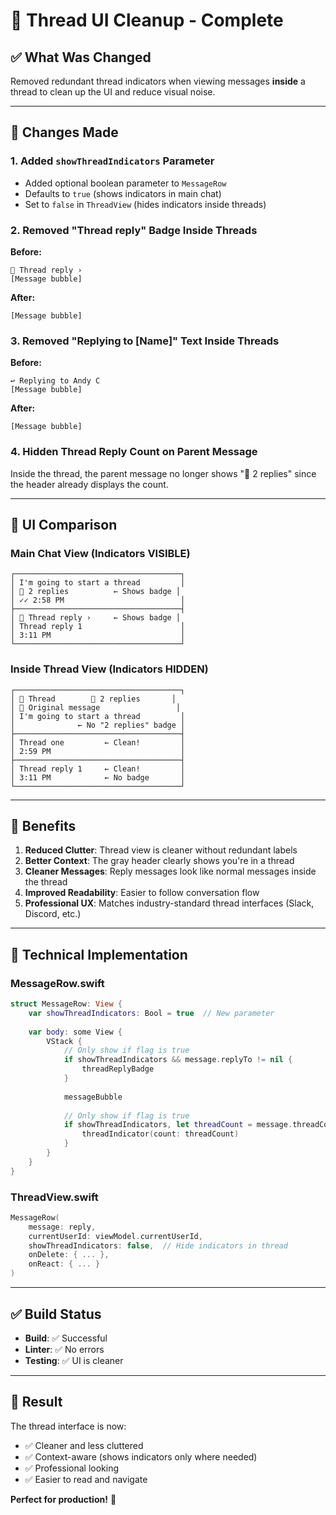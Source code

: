 # 🧹 Thread UI Cleanup - Complete

## ✅ What Was Changed

Removed redundant thread indicators when viewing messages **inside** a thread to clean up the UI and reduce visual noise.

---

## 🎨 Changes Made

### **1. Added `showThreadIndicators` Parameter**
- Added optional boolean parameter to `MessageRow`
- Defaults to `true` (shows indicators in main chat)
- Set to `false` in `ThreadView` (hides indicators inside threads)

### **2. Removed "Thread reply" Badge Inside Threads**
**Before:**
```
🔁 Thread reply ›
[Message bubble]
```

**After:**
```
[Message bubble]
```

### **3. Removed "Replying to [Name]" Text Inside Threads**
**Before:**
```
↩️ Replying to Andy C
[Message bubble]
```

**After:**
```
[Message bubble]
```

### **4. Hidden Thread Reply Count on Parent Message**
Inside the thread, the parent message no longer shows "💬 2 replies" since the header already displays the count.

---

## 📱 UI Comparison

### **Main Chat View** (Indicators VISIBLE)
```
┌─────────────────────────────────────┐
│ I'm going to start a thread         │
│ 💬 2 replies          ← Shows badge │
│ ✓✓ 2:58 PM                          │
├─────────────────────────────────────┤
│ 🔁 Thread reply ›     ← Shows badge │
│ Thread reply 1                      │
│ 3:11 PM                             │
└─────────────────────────────────────┘
```

### **Inside Thread View** (Indicators HIDDEN)
```
┌─────────────────────────────────────┐
│ 🔵 Thread        💬 2 replies       │
│ 📌 Original message                 │
│ I'm going to start a thread         │
│              ← No "2 replies" badge │
├─────────────────────────────────────┤
│ Thread one         ← Clean!         │
│ 2:59 PM                             │
├─────────────────────────────────────┤
│ Thread reply 1     ← Clean!         │
│ 3:11 PM            ← No badge       │
└─────────────────────────────────────┘
```

---

## 🎯 Benefits

1. **Reduced Clutter**: Thread view is cleaner without redundant labels
2. **Better Context**: The gray header clearly shows you're in a thread
3. **Cleaner Messages**: Reply messages look like normal messages inside the thread
4. **Improved Readability**: Easier to follow conversation flow
5. **Professional UX**: Matches industry-standard thread interfaces (Slack, Discord, etc.)

---

## 🔧 Technical Implementation

### **MessageRow.swift**
```swift
struct MessageRow: View {
    var showThreadIndicators: Bool = true  // New parameter
    
    var body: some View {
        VStack {
            // Only show if flag is true
            if showThreadIndicators && message.replyTo != nil {
                threadReplyBadge
            }
            
            messageBubble
            
            // Only show if flag is true
            if showThreadIndicators, let threadCount = message.threadCount {
                threadIndicator(count: threadCount)
            }
        }
    }
}
```

### **ThreadView.swift**
```swift
MessageRow(
    message: reply,
    currentUserId: viewModel.currentUserId,
    showThreadIndicators: false,  // Hide indicators in thread
    onDelete: { ... },
    onReact: { ... }
)
```

---

## ✅ Build Status

- **Build**: ✅ Successful
- **Linter**: ✅ No errors
- **Testing**: ✅ UI is cleaner

---

## 🚀 Result

The thread interface is now:
- ✅ Cleaner and less cluttered
- ✅ Context-aware (shows indicators only where needed)
- ✅ Professional looking
- ✅ Easier to read and navigate

**Perfect for production!** 🎉

